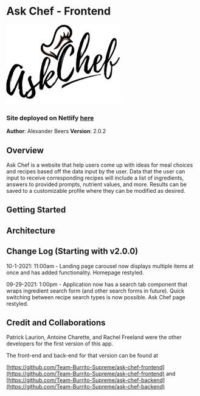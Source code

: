 # Ask Chef - Frontend

<img src="./src/img/ask-chef-logo.png" alt="drawing" width="300"/>

### Site deployed on Netlify [here]( https://ask-chef.netlify.app)
**Author**: Alexander Beers
**Version**: 2.0.2

## Overview
Ask Chef is a website that help users come up with ideas for meal choices and recipes based off the data input by the user. Data that the user can input to receive corresponding recipes will include a list of ingredients, answers to provided prompts, nutrient values, and more. Results can be saved to a customizable profile where they can be modified as desired.

## Getting Started
<!-- What are the steps that a user must take in order to build this app on their own machine and get it running? -->

## Architecture
<!-- Provide a detailed description of the application design. What technologies (languages, libraries, etc) you're using, and any other relevant design information. -->

## Change Log (Starting with v2.0.0)

10-1-2021: 11:00am - Landing page carousel now displays multiple items at once and has added functionality. Homepage restyled.

09-29-2021: 1:00pm - Application now has a search tab component that wraps ingredient search form (and other search forms in future). Quick switching between recipe search types is now possible. Ask Chef page restyled.
<!-- Use this area to document the iterative changes made to your application as each feature is successfully implemented. Use time stamps. Here's an example:

01-01-2001 4:59pm - Application now has a fully-functional express server, with a GET route for the location resource. -->

## Credit and Collaborations
Patrick Laurion, Antoine Charette, and Rachel Freeland were the other developers for the first version of this app. 

The front-end and back-end for that version can be found at 

[https://github.com/Team-Burrito-Supreme/ask-chef-frontend](https://github.com/Team-Burrito-Supreme/ask-chef-frontend) and [https://github.com/Team-Burrito-Supreme/ask-chef-backend](https://github.com/Team-Burrito-Supreme/ask-chef-backend)

